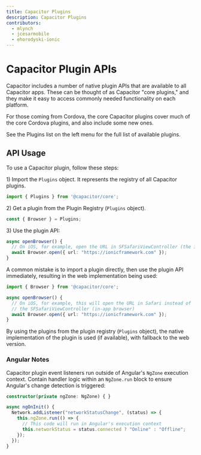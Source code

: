 ```yaml
---
title: Capacitor Plugins
description: Capacitor Plugins
contributors:
  - mlynch
  - jcesarmobile
  - ehorodyski-ionic
---
```


# Capacitor Plugin APIs

Capacitor includes a number of native plugin APIs that are available to all Capacitor apps. These can be thought of as Capacitor "core plugins," and they make it easy to access commonly needed functionality on each platform.

For those coming from Cordova, the core Capacitor plugins cover much of the core Cordova plugins, and also include some new ones.

See the Plugins list on the left menu for the full list of available plugins.

## API Usage

To use a Capacitor plugin, follow these steps:

1&rpar; Import the `Plugins` object. It represents the registry of all Capacitor plugins.

```typescript
import { Plugins } from '@capacitor/core';
```

2&rpar; Get a plugin from the Plugin Registry (`Plugins` object).

```typescript
const { Browser } = Plugins;
```

3&rpar; Use the plugin API:

```typescript
async openBrowser() {
  // On iOS, for example, open the URL in SFSafariViewController (the in-app browser)
  await Browser.open({ url: "https://ionicframework.com" });
}
```

A common mistake is to import a plugin directly, then use the plugin API immediately, resulting in the web implementation being used:
```typescript
import { Browser } from '@capacitor/core';

async openBrowser() {
  // On iOS, for example, this will open the URL in Safari instead of
  // the SFSafariViewController (in-app browser)
  await Browser.open({ url: "https://ionicframework.com" });
}
```

By using the plugins from the plugin registry (`Plugins` object), the native implementation of the plugin is used (if available), with fallback to the web version.

### Angular Notes

Capacitor plugin event listeners run outside of Angular's `NgZone` execution context. Contain handler logic within an `NgZone.run` block to ensure Angular's change detection is triggered:

```typescript
constructor(private ngZone: NgZone) { }

async ngOnInit() {
  Network.addListener("networkStatusChange", (status) => {
    this.ngZone.run(() => {
      // This code will run in Angular's execution context
      this.networkStatus = status.connected ? "Online" : "Offline";
    });
  });
}
```